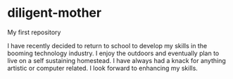 # diligent-mother
My first repository

I have recently decided to return to school to develop my skills in the booming technology industry. I enjoy the outdoors and eventually plan to live on a self sustaining homestead. I have always had a knack for anything artistic or computer related. I look forward to enhancing my skills.
